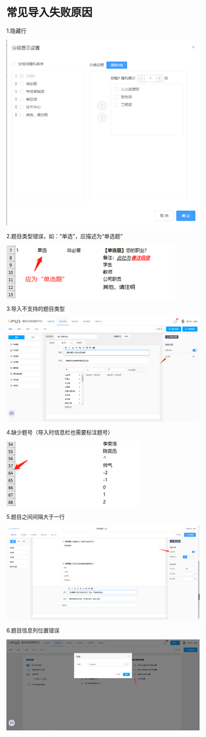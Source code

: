 # 常见导入失败原因

1.隐藏行

![&#x9690;&#x85CF;&#x884C;](../.gitbook/assets/image%20%28221%29.png)

2.题目类型错误，如：“单选”，应描述为“单选题”

![&#x9898;&#x76EE;&#x7C7B;&#x578B;&#x9519;&#x8BEF;](../.gitbook/assets/image%20%2861%29.png)

3.导入不支持的题目类型

![&#x5BFC;&#x5165;&#x4E0D;&#x652F;&#x6301;&#x9898;&#x578B;&#x4F1A;&#x62A5;&#x9519;](../.gitbook/assets/image%20%28266%29.png)

4.缺少题号（导入时信息栏也需要标注题号）

![&#x7F3A;&#x5C11;&#x9898;&#x53F7;](../.gitbook/assets/image%20%28216%29.png)

5.题目之间间隔大于一行

![&#x9898;&#x76EE;&#x4E4B;&#x95F4;&#x95F4;&#x9694;&#x5927;&#x4E8E;&#x4E00;&#x884C;](../.gitbook/assets/image%20%28310%29.png)

6.题目信息列位置错误

![&#x9898;&#x76EE;&#x8BBE;&#x5217;&#x5E94;&#x5728;&#x95EE;&#x5377;&#x5185;&#x5BB9;&#x5217;&#x524D;](../.gitbook/assets/image%20%28356%29.png)



